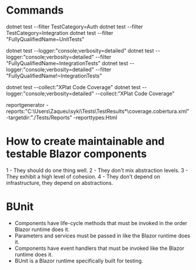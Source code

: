 # Commands

dotnet test --filter TestCategory=Auth
dotnet test --filter TestCategory=Integration
dotnet test --filter "FullyQualifiedName~UnitTests"

dotnet test --logger:"console;verbosity=detailed"
dotnet test --logger:"console;verbosity=detailed" --filter "FullyQualifiedName~IntegrationTests"
dotnet test --logger:"console;verbosity=detailed" --filter "FullyQualifiedName!~IntegrationTests"

dotnet test --collect:"XPlat Code Coverage"
dotnet test --logger:"console;verbosity=detailed" --collect:"XPlat Code Coverage"

reportgenerator -reports:"C:\Users\Zaqueu\syki\Tests\TestResults\*\coverage.cobertura.xml" -targetdir:"./Tests/Reports" -reporttypes:Html

# How to create maintainable and testable Blazor components

1 - They should do one thing well.
2 - They don't mix abstraction levels.
3 - They exhibit a high level of cohesion.
4 - They don't depend on infrastructure, they depend on abstractions.

# BUnit

- Components have life-cycle methods that must be invoked in the order Blazor runtime does it.
- Parameters and services must be passed in like the Blazor runtime does it.
- Components have event handlers that must be invoked like the Blazor runtime does it.
- BUnit is a Blazor runtime specifically built for testing.
